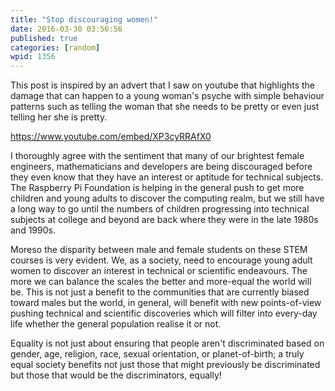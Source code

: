 ```yaml
---
title: "Stop discouraging women!"
date: 2016-03-30 03:56:56
published: true
categories: [random]
wpid: 1356
---
```


This post is inspired by an advert that I saw on youtube that highlights the damage that can happen to a young woman's psyche with simple behaviour patterns such as telling the woman that she needs to be pretty or even just telling her she is pretty.

https://www.youtube.com/embed/XP3cyRRAfX0

I thoroughly agree with the sentiment that many of our brightest female engineers, mathematicians and developers are being discouraged before they even know that they have an interest or aptitude for technical subjects. The Raspberry Pi Foundation is helping in the general push to get more children and young adults to discover the computing realm, but we still have a long way to go until the numbers of children progressing into technical subjects at college and beyond are back where they were in the late 1980s and 1990s.

Moreso the disparity between male and female students on these STEM courses is very evident. We, as a society, need to encourage young adult women to discover an interest in technical or scientific endeavours. The more we can balance the scales the better and more-equal the world will be. This is not just a benefit to the communities that are currently biased toward males but the world, in general, will benefit with new points-of-view pushing technical and scientific discoveries which will filter into every-day life whether the general population realise it or not.

Equality is not just about ensuring that people aren't discriminated based on gender, age, religion, race, sexual orientation, or planet-of-birth; a truly equal society benefits not just those that might previously be discriminated but those that would be the discriminators, equally!
